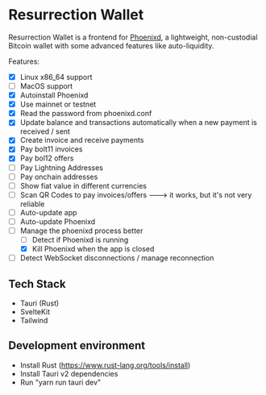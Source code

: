 # Resurrection Wallet
Resurrection Wallet is a frontend for [Phoenixd](https://github.com/phoenixrails/phoenixd), a lightweight, non-custodial Bitcoin wallet with some advanced features like auto-liquidity.

Features:
- [x] Linux x86_64 support
- [ ] MacOS support
- [x] Autoinstall Phoenixd
- [x] Use mainnet or testnet
- [x] Read the password from phoenixd.conf
- [x] Update balance and transactions automatically when a new payment is received / sent
- [x] Create invoice and receive payments
- [x] Pay bolt11 invoices
- [x] Pay bol12 offers
- [ ] Pay Lightning Addresses
- [ ] Pay onchain addresses
- [ ] Show fiat value in different currencies
- [ ] Scan QR Codes to pay invoices/offers ---> it works, but it's not very reliable
- [ ] Auto-update app
- [ ] Auto-update Phoenixd
- [ ] Manage the phoenixd process better
    - [ ] Detect if Phoenixd is running
    - [x] Kill Phoenixd when the app is closed
- [ ] Detect WebSocket disconnections / manage reconnection

## Tech Stack
- Tauri (Rust)
- SvelteKit
- Tailwind

## Development environment
- Install Rust (https://www.rust-lang.org/tools/install)
- Install Tauri v2 dependencies
- Run "yarn run tauri dev"